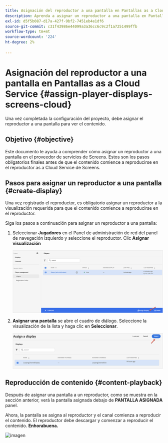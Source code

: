```yaml
---
title: Asignación del reproductor a una pantalla en Pantallas as a Cloud Service
description: Aprenda a asignar un reproductor a una pantalla en Pantallas as a Cloud Service.
exl-id: d5f5b087-d17a-427f-9bf2-7451eb4e1df6
source-git-commit: c31f43986e44099a3a36cc6c9c2f1a7251499ffb
workflow-type: tm+mt
source-wordcount: '224'
ht-degree: 2%

---
```


# Asignación del reproductor a una pantalla en Pantallas as a Cloud Service {#assign-player-displays-screens-cloud}

Una vez completada la configuración del proyecto, debe asignar el reproductor a una pantalla para ver el contenido.

## Objetivo {#objective}

Este documento le ayuda a comprender cómo asignar un reproductor a una pantalla en el proveedor de servicios de Screens. Estos son los pasos obligatorios finales antes de que el contenido comience a reproducirse en el reproductor as a Cloud Service de Screens.

## Pasos para asignar un reproductor a una pantalla {#create-display}

Una vez registrado el reproductor, es obligatorio asignar un reproductor a la visualización requerida para que el contenido comience a reproducirse en el reproductor.

Siga los pasos a continuación para asignar un reproductor a una pantalla:

1. Seleccionar **Jugadores** en el Panel de administración de red del panel de navegación izquierdo y seleccione el reproductor. Clic **Asignar visualización**

   ![imagen](/help/screens-cloud/assets/player/register-player7.png)

1. **Asignar una pantalla** se abre el cuadro de diálogo. Seleccione la visualización de la lista y haga clic en **Seleccionar**.

   ![imagen](/help/screens-cloud/assets/player/register-player8.png)

## Reproducción de contenido {#content-playback}

Después de asignar una pantalla a un reproductor, como se muestra en la sección anterior, verá la pantalla asignada debajo de **PANTALLA ASIGNADA** panel.

Ahora, la pantalla se asigna al reproductor y el canal comienza a reproducir el contenido. El reproductor debe descargar y comenzar a reproducir el contenido. **Enhorabuena.**

![imagen](/help/screens-cloud/assets/player/output.gif)
